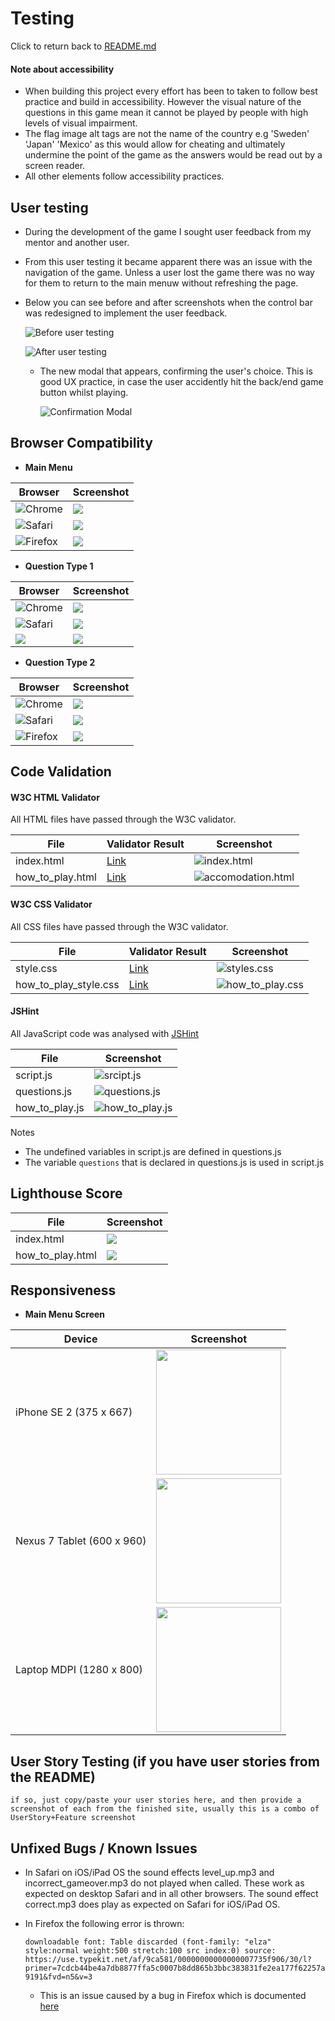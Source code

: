 # Testing
 Click to return back to [README.md](README.md)

#### Note about accessibility 
- When building this project every effort has been to taken to follow best practice and build in accessibility. However the visual nature of the questions in this game mean it cannot be played by people with high levels of visual impairment.
- The flag image alt tags are not the name of the country e.g 'Sweden' 'Japan' 'Mexico' as this would allow for cheating and ultimately undermine the point of the game as the answers would be read out by a screen reader.
- All other elements follow accessibility practices. 

## User testing
- During the development of the game I sought user feedback from my mentor and another user. 

- From this user testing it became apparent there was an issue with the navigation of the game. Unless a user lost the game there was no way for them to return to the main menuw without refreshing the page.
- Below you can see before and after screenshots when the control bar was redesigned to implement the user feedback.

	![Before user testing](testing_assets/before_control_bar.png)

	![After user testing](testing_assets/after_control_bar.png)

	- The new modal that appears, confirming the user's choice. This is good UX practice, in case the user accidently hit the back/end game button whilst playing.
		
		![Confirmation Modal](testing_assets/confirmation_dialog.jpeg) 

## Browser Compatibility

- **Main Menu**

| Browser | Screenshot |
|---|---|
|![Chrome](testing_assets/chrome.png)|![](testing_assets/browser_screenshots/main_menu_chrome.png)|
|![Safari](testing_assets/safari.png)|![](testing_assets/browser_screenshots/main_menu_safari.png)|
|![Firefox](testing_assets/firefox.png)|![](testing_assets/browser_screenshots/main_menu_firefox.png)|

- **Question Type 1**

| Browser | Screenshot |
|---|---|
|![Chrome](testing_assets/chrome.png)|![](testing_assets/browser_screenshots/questionA_chrome.png)|
|![Safari](testing_assets/safari.png)|![](testing_assets/browser_screenshots/questionA_safari.png)|
|![](testing_assets/firefox.png)|![](testing_assets/browser_screenshots/questionA_firefox.png)|

- **Question Type 2**

| Browser | Screenshot |
|---|---|
|![Chrome](testing_assets/chrome.png)|![](testing_assets/browser_screenshots/questionB_chrome.png)|
|![Safari](testing_assets/safari.png)|![](testing_assets/browser_screenshots/questionB_safari.png)|
|![Firefox](testing_assets/firefox.png)|![](testing_assets/browser_screenshots/questionB_firefox.png)|

## Code Validation

#### W3C HTML Validator
All HTML files have passed through the W3C validator.

| File | Validator Result | Screenshot |
|---|---|---|
|index.html|[Link](https://validator.w3.org/nu/?doc=https%3A%2F%2Fancfoster.github.io%2Fflags-and-countries%2Findex.html)|![index.html](readme_assets/testing_images/index.png)|
|how_to_play.html|[Link](https://validator.w3.org/nu/?doc=https%3A%2F%2Fancfoster.github.io%2Fflags-and-countries%2Fhow_to_play.html)|![accomodation.html](readme_assets/testing_images/booking_js.png "Scripts JS")|

#### W3C CSS Validator
All CSS files have passed through the W3C validator.

| File | Validator Result | Screenshot |
|---|---|---|
|style.css|[Link](https://jigsaw.w3.org/css-validator/validator?uri=https%3A%2F%2Fancfoster.github.io%2FMotu-Lani%2Fassets%2Fcss%2Fstyle.css&profile=css3svg&usermedium=all&warning=1&vextwarning=&lang=en)|![styles.css](readme_assets/testing_images/style.png)|
|how_to_play_style.css|[Link](https://jigsaw.w3.org/css-validator/validator?uri=https%3A%2F%2Fancfoster.github.io%2FMotu-Lani%2Fassets%2Fcss%2Fhome_styles.css&profile=css3svg&usermedium=all&warning=1&vextwarning=&lang=en)|![how_to_play.css](readme_assets/testing_images/home_styles.png)|


#### JSHint 
All JavaScript code was analysed with [JSHint](https://jshint.com)

| File | Screenshot |
|---|---|
|script.js|![srcipt.js](testing_assets/scripts_js.png)|
|questions.js|![questions.js](testing_assets/questions_js.png)|
|how_to_play.js|![how_to_play.js](testing_assets/how_to_play_js.png)|

Notes
- The undefined variables in script.js are defined in questions.js
- The variable `questions` that is declared in questions.js is used in script.js
  

## Lighthouse Score
| File | Screenshot |
|---|---|
|index.html|![](testing_assets/index_lighthouse.png)|
|how_to_play.html|![](testing_assets/how_to_play_lighthouse.png)|


## Responsiveness

- **Main Menu Screen**


| Device | Screenshot |
|---|---|
| iPhone SE 2 (375 x 667) | <img src="readme_assets/testing_images/iphone_index.jpeg" width="200px" height="auto">|
| Nexus 7 Tablet (600 x 960) | <img src="readme_assets/testing_images/nexus_index.jpeg" width="200px" height="auto"> |
| Laptop MDPI (1280 x 800) | <img src="readme_assets/testing_images/laptop_index.jpeg" width="200px" height="auto"> |


## User Story Testing (if you have user stories from the README)
    if so, just copy/paste your user stories here, and then provide a screenshot of each from the finished site, usually this is a combo of UserStory+Feature screenshot
## Unfixed Bugs / Known Issues

- In Safari on iOS/iPad OS the sound effects level_up.mp3 and incorrect_gameover.mp3 do not played when called. These work as expected on desktop Safari and in all other browsers. The sound effect correct.mp3 does play as expected on Safari for iOS/iPad OS.
- In Firefox the following error is thrown:

	`downloadable font: Table discarded (font-family: "elza" style:normal weight:500 stretch:100 src index:0) source: https://use.typekit.net/af/9ca581/00000000000000007735f906/30/l?primer=7cdcb44be4a7db8877ffa5c0007b8dd865b3bbc383831fe2ea177f62257a9191&fvd=n5&v=3`
	- This is an issue caused by a bug in Firefox which is documented [here](https://bugzilla.mozilla.org/show_bug.cgi?id=1185685)
